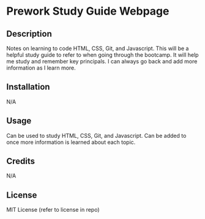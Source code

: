 # Prework Study Guide Webpage

## Description

Notes on learning to code HTML, CSS, Git, and Javascript. This will be a helpful study guide to refer to when going through the bootcamp. It will help me study and remember key principals. I can always go back and add more information as I learn more.

## Installation

N/A

## Usage

Can be used to study HTML, CSS, Git, and Javascript. Can be added to once more information is learned about each topic.

## Credits

N/A

## License

MIT License (refer to license in repo)


